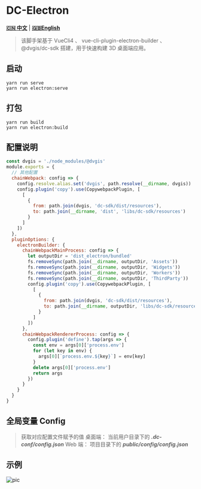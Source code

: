 # DC-Electron

[**🇨🇳 中文**](./README.md) | [**🇬🇧English**](./README_en.md)

> 该脚手架基于 VueCli4 、 vue-cli-plugin-electron-builder 、 @dvgis/dc-sdk 搭建，用于快速构建 3D 桌面端应用。

## 启动

```node
yarn run serve
yarn run electron:serve
```

## 打包

```node
yarn run build
yarn run electron:build
```

## 配置说明

```js
const dvgis = './node_modules/@dvgis'
module.exports = {
  // 其他配置
  chainWebpack: config => {
    config.resolve.alias.set('dvgis', path.resolve(__dirname, dvgis))
    config.plugin('copy').use(CopywebpackPlugin, [
      [
        {
          from: path.join(dvgis, 'dc-sdk/dist/resources'),
          to: path.join(__dirname, 'dist', 'libs/dc-sdk/resources')
        }
      ]
    ])
  },
  pluginOptions: {
    electronBuilder: {
      chainWebpackMainProcess: config => {
        let outputDir = 'dist_electron/bundled'
        fs.removeSync(path.join(__dirname, outputDir, 'Assets'))
        fs.removeSync(path.join(__dirname, outputDir, 'Widgets'))
        fs.removeSync(path.join(__dirname, outputDir, 'Workers'))
        fs.removeSync(path.join(__dirname, outputDir, 'ThirdParty'))
        config.plugin('copy').use(CopywebpackPlugin, [
          [
            {
              from: path.join(dvgis, 'dc-sdk/dist/resources'),
              to: path.join(__dirname, outputDir, 'libs/dc-sdk/resources')
            }
          ]
        ])
      },
      chainWebpackRendererProcess: config => {
        config.plugin('define').tap(args => {
          const env = args[0]['process.env']
          for (let key in env) {
            args[0][`process.env.${key}`] = env[key]
          }
          delete args[0]['process.env']
          return args
        })
      }
    }
  }
}
```

## 全局变量 Config

> 获取对应配置文件赋予的值
> 桌面端： 当前用户目录下的 **_.dc-conf/config.json_**
> Web 端： 项目目录下的 **_public/config/config.json_**

## 示例

![pic]('./pic.png')
